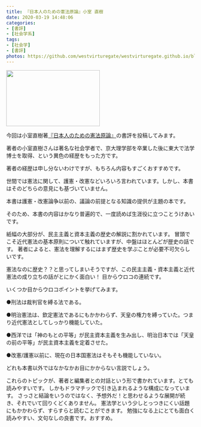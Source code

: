 ```yaml
---
title: 『日本人のための憲法原論』小室 直樹
date: 2020-03-19 14:48:06
categories:
- [書評]
- [社会学系]
tags:
- [社会学]
- [書評]
photos: https://github.com/westvirturegate/westvirturegate.github.io/blob/source/source/_posts/kenpougenron/kenpougenron.jpg?raw=true　
---
```

<meta property="og:image" content="{% post_path kenpougenron %}/kenpougenron.jpg">

<a class="fancybox" href="https://www.amazon.co.jp/dp/4797671459/ref=cm_sw_em_r_mt_dp_U_UA1ZEbEZ6CWQ5" target="_blank">
<img src="{% post_path kenpougenron %}/kenpougenron.jpg" width="250px"  height="150px" align="center">
</a>

今回は小室直樹著[『日本人のための憲法原論』]( https://www.amazon.co.jp/dp/4797671459/ref=cm_sw_em_r_mt_dp_U_UA1ZEbEZ6CWQ5)の書評を投稿してみます。

著者の小室直樹さんは著名な社会学者で、京大理学部を卒業した後に東大で法学博士を取得、という異色の経歴をもった方です。

著者の経歴は申し分ないわけですが、もちろん内容もすごくおすすめです。

<!-- more -->

世間では憲法に関して、護憲・改憲などいろいろ言われています。しかし、本書はそのどちらの意見にも基づいていません。

本書は護憲・改憲論争以前の、議論の前提となる知識の提供が主題の本です。

そのため、本書の内容はかなり普遍的で、一度読めば生涯役に立つことうけあいです。

紙幅の大部分が、民主主義と資本主義の歴史の解説に割かれています。
冒頭でこそ近代憲法の基本原則について触れていますが、中盤はほとんどが歴史の話です。
著者によると、憲法を理解するにはまず歴史を学ぶことが必要不可欠らしいです。

憲法なのに歴史？？と思ってしまいそうですが、この民主主義・資本主義と近代憲法の成り立ちの話がとにかく面白い！
目からウロコの連続です。

いくつか目からウロコポイントを挙げてみます。

●刑法は裁判官を縛る法である。

●明治憲法は、欽定憲法であるにもかかわらず、天皇の権力を縛っていた。つまり近代憲法としてしっかり機能していた。

●西洋では「神のもとの平等」が民主資本主義を生み出し、明治日本では「天皇の前の平等」が民主資本主義を定着させた。

●改憲/護憲以前に、現在の日本国憲法はそもそも機能していない。

どれも本書以外ではなかなかお目にかからない言説でしょう。

これらのトピックが、著者と編集者との対話という形で書かれています。とても読みやすいです。
しかもドラマチックで引き込まれるような構成になっています。
さっさと結論をいうのではなく、予想外だ！と思わせるような展開が続き、それでいて回りくどくありません。
憲法学という少しとっつきにくい話題にもかかわらず、すらすらと読むことができます。
勉強になる上にとても面白く読みやすい、文句なしの良書です。おすすめ。
